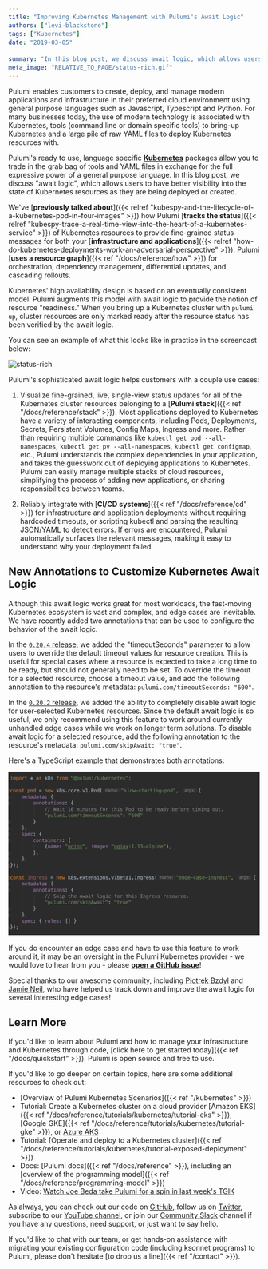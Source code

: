 ```yaml
---
title: "Improving Kubernetes Management with Pulumi's Await Logic"
authors: ["levi-blackstone"]
tags: ["Kubernetes"]
date: "2019-03-05"

summary: "In this blog post, we discuss await logic, which allows users to have better visibility into the state of Kubernetes resources as they are being deployed or created. We added the ability to customize await logic for user-selected Kubernetes resources."
meta_image: "RELATIVE_TO_PAGE/status-rich.gif"
---
```


Pulumi enables customers to create, deploy, and manage modern
applications and infrastructure in their preferred cloud environment
using general purpose languages such as Javascript, Typescript and
Python. For many businesses today, the use of modern technology is
associated with Kubernetes, tools (command line or domain specific
tools) to bring-up Kubernetes and a large pile of raw YAML files to
deploy Kubernetes resources with.

Pulumi's ready to use, language specific
[**Kubernetes**](https://github.com/pulumi/pulumi-kubernetes) packages
allow you to trade in the grab bag of tools and YAML files in exchange
for the full expressive power of a general purpose language. In this
blog post, we discuss "await logic", which allows users to have better
visibility into the state of Kubernetes resources as they are being
deployed or created.

We've
[**previously talked about**]({{< relref "kubespy-and-the-lifecycle-of-a-kubernetes-pod-in-four-images" >}})
how Pulumi [**tracks the status**]({{< relref "kubespy-trace-a-real-time-view-into-the-heart-of-a-kubernetes-service" >}})
of Kubernetes resources to provide fine-grained status messages for both
your [**infrastructure and applications**]({{< relref "how-do-kubernetes-deployments-work-an-adversarial-perspective" >}}).
Pulumi [**uses a resource graph**]({{< ref "/docs/reference/how" >}})
for orchestration, dependency management, differential updates, and
cascading rollouts.

Kubernetes' high availability design is based on an eventually
consistent model. Pulumi augments this model with await logic to provide
the notion of resource "readiness." When you bring up a Kubernetes
cluster with `pulumi up`, cluster resources are only marked ready after
the resource status has been verified by the await logic.

You can see an example of what this looks like in practice in the
screencast below:

![status-rich](./status-rich.gif)

Pulumi's sophisticated await logic helps customers with a couple use
cases:

1) Visualize fine-grained, live, single-view status updates for all of
the Kubernetes cluster resources belonging to a [**Pulumi stack**]({{< ref "/docs/reference/stack" >}}). Most applications
deployed to Kubernetes have a variety of interacting components,
including Pods, Deployments, Secrets, Persistent Volumes, Config Maps,
Ingress and more. Rather than requiring multiple commands like
`kubectl get pod --all-namespaces`, `kubectl get pv --all-namespaces`,
`kubectl get configmap`, etc., Pulumi understands the complex
dependencies in your application, and takes the guesswork out of
deploying applications to Kubernetes. Pulumi can easily manage multiple
stacks of cloud resources, simplifying the process of adding new
applications, or sharing responsibilities between teams.


2) Reliably integrate with
[**CI/CD systems**]({{< ref "/docs/reference/cd" >}}) for infrastructure and
application deployments without requiring hardcoded timeouts, or
scripting kubectl and parsing the resulting JSON/YAML to detect errors.
If errors are encountered, Pulumi automatically surfaces the relevant
messages, making it easy to understand why your deployment failed.

## New Annotations to Customize Kubernetes Await Logic

Although this await logic works great for most workloads, the
fast-moving Kubernetes ecosystem is vast and complex, and edge cases are
inevitable. We have recently added two annotations that can be used to
configure the behavior of the await logic.

In the [`0.20.4` release](https://github.com/pulumi/pulumi-kubernetes/releases/tag/v0.20.4),
we added the "timeoutSeconds" parameter to allow users to override the
default timeout values for resource creation. This is useful for special
cases where a resource is expected to take a long time to be ready, but
should not generally need to be set. To override the timeout for a
selected resource, choose a timeout value, and add the following
annotation to the resource's metadata:
`pulumi.com/timeoutSeconds: "600"`.

In the [`0.20.2` release](https://github.com/pulumi/pulumi-kubernetes/releases/tag/v0.20.2),
we added the ability to completely disable await logic for user-selected
Kubernetes resources. Since the default await logic is so useful, we
only recommend using this feature to work around currently unhandled
edge cases while we work on longer term solutions. To disable await
logic for a selected resource, add the following annotation to the
resource's metadata: `pulumi.com/skipAwait: "true"`.

Here's a TypeScript example that demonstrates both annotations:

![TypeScript annotations](./typescript-annotations.png)

If you do encounter an edge case and have to use this feature to work
around it, it may be an oversight in the Pulumi Kubernetes provider - we
would love to hear from you - please
[**open a GitHub issue**](https://github.com/pulumi/pulumi-kubernetes/issues/new)!

Special thanks to our awesome community, including
[Piotrek Bzdyl](https://github.com/pulumi/pulumi-kubernetes/issues/248) and
[Jamie Neil](https://github.com/pulumi/pulumi-kubernetes/issues/317),
who have helped us track down and improve the await logic for several
interesting edge cases!

## Learn More

If you'd like to learn about Pulumi and how to manage your
infrastructure and Kubernetes through code,
[click here to get started today]({{< ref "/docs/quickstart" >}}). Pulumi is open source and free to
use.

If you'd like to go deeper on certain topics, here are some additional
resources to check out:

- [Overview of Pulumi Kubernetes Scenarios]({{< ref "/kubernetes" >}})
- Tutorial: Create a Kubernetes cluster on a cloud provider
  [Amazon EKS]({{< ref "/docs/reference/tutorials/kubernetes/tutorial-eks" >}}),
  [Google GKE]({{< ref "/docs/reference/tutorials/kubernetes/tutorial-gke" >}}), or
  [Azure AKS](https://github.com/pulumi/examples/tree/master/azure-ts-aks-mean)
- Tutorial: [Operate and deploy to a Kubernetes cluster]({{< ref "/docs/reference/tutorials/kubernetes/tutorial-exposed-deployment" >}})
- Docs: [Pulumi docs]({{< ref "/docs/reference" >}}), including an
  [overview of the programming model]({{< ref "/docs/reference/programming-model" >}})
- Video: [Watch Joe Beda take Pulumi for a spin in last week's TGIK](https://www.youtube.com/watch?v=ILMK65YVSKw)

As always, you can check out our code
on [GitHub](https://github.com/pulumi), follow us
on [Twitter](https://twitter.com/pulumicorp), subscribe to our [YouTube
channel](https://www.youtube.com/channel/UC2Dhyn4Ev52YSbcpfnfP0Mw), or
join our [Community Slack](https://slack.pulumi.io/) channel if you have
any questions, need support, or just want to say hello.

If you'd like to chat with our team, or get hands-on assistance with
migrating your existing configuration code (including ksonnet programs)
to Pulumi, please don't hesitate [to drop us a line]({{< ref "/contact" >}}).

